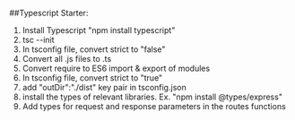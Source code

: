 ##Typescript Starter:

1. Install Typescript "npm install typescript"
2. tsc --init
3. In tsconfig file, convert strict to "false"
4. Convert all .js files to .ts
5. Convert require to ES6 import & export of modules
6. In tsconfig file, convert strict to "true"
7. add "outDir":"./dist" key pair in tsconfig.json
8. install the types of relevant libraries. Ex. "npm install @types/express"
9. Add types for request and response parameters in the routes functions
